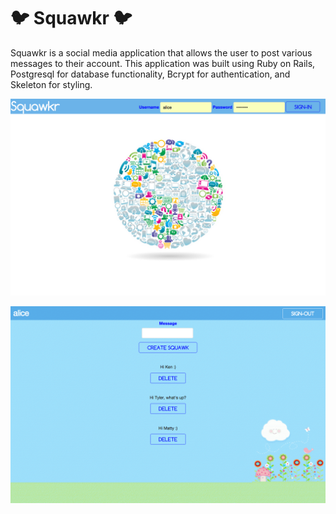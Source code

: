 # :bird: Squawkr :bird:

Squawkr is a social media application that allows the user to post various messages to their account.  This application was built using Ruby on Rails, Postgresql for database functionality, Bcrypt for authentication, and Skeleton for styling.

![gif](/public/images/screenshot1.png)

![gif](/public/images/screenshot2.png)
